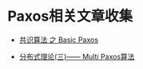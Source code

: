 # Paxos相关文章收集

- [共识算法 之 Basic Paxos](https://zhuanlan.zhihu.com/p/45720365)

- [分布式理论(三)—— Multi Paxos算法](https://www.modb.pro/db/160002)